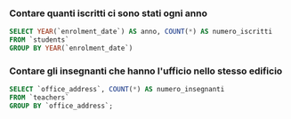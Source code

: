 ### Contare quanti iscritti ci sono stati ogni anno

```SQL
SELECT YEAR(`enrolment_date`) AS anno, COUNT(*) AS numero_iscritti
FROM `students`
GROUP BY YEAR(`enrolment_date`)
```


### Contare gli insegnanti che hanno l'ufficio nello stesso edificio

```SQL
SELECT `office_address`, COUNT(*) AS numero_insegnanti
FROM `teachers`
GROUP BY `office_address`;
```